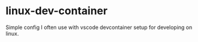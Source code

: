 # linux-dev-container

Simple config I often use with vscode devcontainer setup for developing on linux.